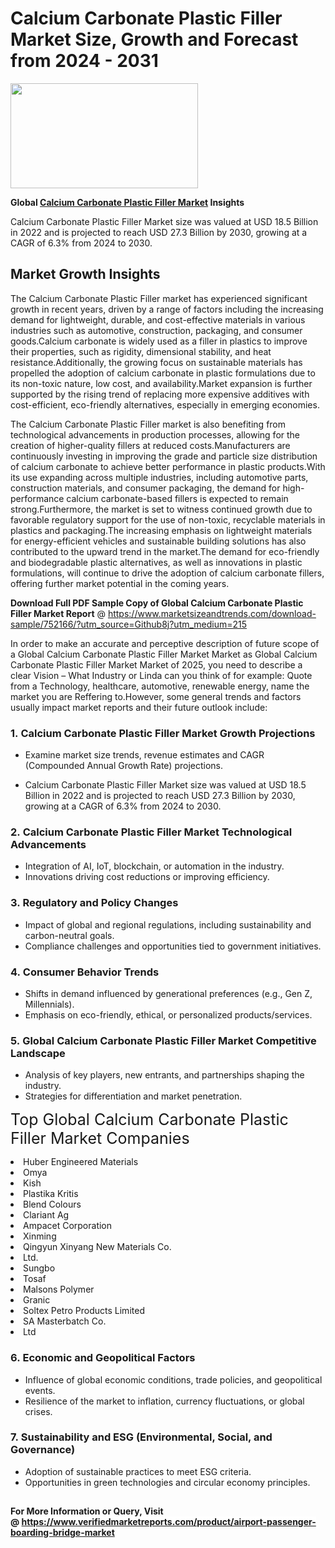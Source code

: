 <H1>Calcium Carbonate Plastic Filler Market Size, Growth and Forecast from 2024 - 2031</H1><img class="aligncenter size-medium wp-image-584254" src="https://thirdeyenews.in/wp-content/uploads/2024/09/Global-Market-Research-300x168.jpeg" alt="" width="300" height="168" /><p><strong>Global&nbsp;<a href="https://www.marketsizeandtrends.com/download-sample/752166/?utm_source=Github8j?utm_medium=215">Calcium Carbonate Plastic Filler Market</a> Insights</strong></p><p>Calcium Carbonate Plastic Filler Market size was valued at USD 18.5 Billion in 2022 and is projected to reach USD 27.3 Billion by 2030, growing at a CAGR of 6.3% from 2024 to 2030.</p><p><h2>Market Growth Insights</h2> <p>The Calcium Carbonate Plastic Filler market has experienced significant growth in recent years, driven by a range of factors including the increasing demand for lightweight, durable, and cost-effective materials in various industries such as automotive, construction, packaging, and consumer goods.Calcium carbonate is widely used as a filler in plastics to improve their properties, such as rigidity, dimensional stability, and heat resistance.Additionally, the growing focus on sustainable materials has propelled the adoption of calcium carbonate in plastic formulations due to its non-toxic nature, low cost, and availability.Market expansion is further supported by the rising trend of replacing more expensive additives with cost-efficient, eco-friendly alternatives, especially in emerging economies. </p> <p>The Calcium Carbonate Plastic Filler market is also benefiting from technological advancements in production processes, allowing for the creation of higher-quality fillers at reduced costs.Manufacturers are continuously investing in improving the grade and particle size distribution of calcium carbonate to achieve better performance in plastic products.With its use expanding across multiple industries, including automotive parts, construction materials, and consumer packaging, the demand for high-performance calcium carbonate-based fillers is expected to remain strong.Furthermore, the market is set to witness continued growth due to favorable regulatory support for the use of non-toxic, recyclable materials in plastics and packaging.The increasing emphasis on lightweight materials for energy-efficient vehicles and sustainable building solutions has also contributed to the upward trend in the market.The demand for eco-friendly and biodegradable plastic alternatives, as well as innovations in plastic formulations, will continue to drive the adoption of calcium carbonate fillers, offering further market potential in the coming years.</p><p><span class=""><strong>Download Full PDF Sample Copy of Global Calcium Carbonate Plastic Filler Market Report</strong> @ <a href="https://www.marketsizeandtrends.com/download-sample/752166/?utm_source=Github8j?utm_medium=215" target="_blank">https://www.marketsizeandtrends.com/download-sample/752166/?utm_source=Github8j?utm_medium=215</a></span></p><p>In order to make an accurate and perceptive description of future scope of a Global&nbsp;Calcium Carbonate Plastic Filler Market Market as Global&nbsp;Calcium Carbonate Plastic Filler Market Market of 2025, you need to describe a clear Vision &ndash; What Industry or Linda can you think of for example: Quote from a Technology, healthcare, automotive, renewable energy, name the market you are Reffering to.However, some general trends and factors usually impact market reports and their future outlook include:</p><h3>1.&nbsp;<strong>Calcium Carbonate Plastic Filler Market Growth Projections</strong></h3><ul><li>Examine market size trends, revenue estimates and CAGR (Compounded Annual Growth Rate) projections.</li><li><p>Calcium Carbonate Plastic Filler Market size was valued at USD 18.5 Billion in 2022 and is projected to reach USD 27.3 Billion by 2030, growing at a CAGR of 6.3% from 2024 to 2030.</p></li></ul><h3>2.&nbsp;<strong>Calcium Carbonate Plastic Filler Market Technological Advancements</strong></h3><ul><li>Integration of AI, IoT, blockchain, or automation in the industry.</li><li>Innovations driving cost reductions or improving efficiency.</li></ul><h3>3.&nbsp;<strong>Regulatory and Policy Changes</strong></h3><ul><li>Impact of global and regional regulations, including sustainability and carbon-neutral goals.</li><li>Compliance challenges and opportunities tied to government initiatives.</li></ul><h3>4.&nbsp;<strong>Consumer Behavior Trends</strong></h3><ul><li>Shifts in demand influenced by generational preferences (e.g., Gen Z, Millennials).</li><li>Emphasis on eco-friendly, ethical, or personalized products/services.</li></ul><h3>5.&nbsp;<strong>Global Calcium Carbonate Plastic Filler Market Competitive Landscape</strong></h3><ul><li>Analysis of key players, new entrants, and partnerships shaping the industry.</li><li>Strategies for differentiation and market penetration.</li></ul><p data-pm-slice="1 1 []"><span style="color: inherit; font-family: inherit; font-size: 25px;">Top Global Calcium Carbonate Plastic Filler Market Companies</span></p><div class="" data-test-id=""><p><li>Huber Engineered Materials</li><li> Omya</li><li> Kish</li><li> Plastika Kritis</li><li> Blend Colours</li><li> Clariant Ag</li><li> Ampacet Corporation</li><li> Xinming</li><li> Qingyun Xinyang New Materials Co.</li><li> Ltd.</li><li> Sungbo</li><li> Tosaf</li><li> Malsons Polymer</li><li> Granic</li><li> Soltex Petro Products Limited</li><li> SA Masterbatch Co.</li><li>Ltd</li></p></div><h3>6.&nbsp;<strong>Economic and Geopolitical Factors</strong></h3><ul><li>Influence of global economic conditions, trade policies, and geopolitical events.</li><li>Resilience of the market to inflation, currency fluctuations, or global crises.</li></ul><h3>7.&nbsp;<strong>Sustainability and ESG (Environmental, Social, and Governance)</strong></h3><ul><li>Adoption of sustainable practices to meet ESG criteria.</li><li>Opportunities in green technologies and circular economy principles.</li></ul><h2><strong style="font-size: 14px;">For More Information or Query, Visit @&nbsp;</strong><a style="background-color: #ffffff; font-size: 14px;" href="https://www.marketsizeandtrends.com/report/calcium-carbonate-plastic-filler-market/" target="_blank">https://www.verifiedmarketreports.com/product/airport-passenger-boarding-bridge-market</a></h2>